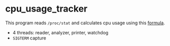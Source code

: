 # cpu_usage_tracker

This program reads `/proc/stat` and calculates cpu usage using this [formula](https://stackoverflow.com/questions/23367857/accurate-calculation-of-cpu-usage-given-in-percentage-in-linux).
- 4 threads: reader, analyzer, printer, watchdog
- `SIGTERM` capture
